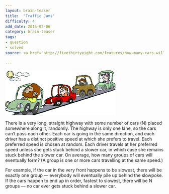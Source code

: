 ```yaml
---
layout: brain-teaser
title:  "Traffic Jams"
difficulty: 4
add_date: 2016-02-06
category: brain-teaser
tags:
- question
- solved
source: <a href="http://fivethirtyeight.com/features/how-many-cars-will-get-stuck-in-traffic/">The Riddler</a>

---
```


<img src="traffic-jam.gif" alt="Traffic Jam" style="width:350px;"/>

There is a very long, straight highway with some number of cars (N) placed somewhere along it, randomly. The highway is only one lane, so the cars can’t pass each other. Each car is going in the same direction, and each driver has a distinct positive speed at which she prefers to travel. Each preferred speed is chosen at random. Each driver travels at her preferred speed unless she gets stuck behind a slower car, in which case she remains stuck behind the slower car. On average, how many groups of cars will eventually form? (A group is one or more cars travelling at the same speed.)

For example, if the car in the very front happens to be slowest, there will be exactly one group — everybody will eventually pile up behind the slowpoke. If the cars happen to end up in order, fastest to slowest, there will be N groups — no car ever gets stuck behind a slower car.

